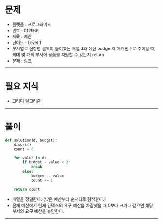 # 문제
- 플랫폼 : 프로그래머스
- 번호 : 012969
- 제목 : 예산
- 난이도 : Level 1
- 부서별로 신청한 금액이 들어있는 배열 d와 예산 budget이 매개변수로 주어질 때, 최대 몇 개의 부서에 물품을 지원할 수 있는지 return
- 문제 : <a href="https://school.programmers.co.kr/learn/courses/30/lessons/12969" target="_blank">링크</a>

---

# 필요 지식
- 그리디 알고리즘

---

# 풀이
```python
def solution(d, budget):
    d.sort()
    count = 0

    for value in d:
        if budget - value < 0:
            break
        else:
            budget -= value
            count += 1

    return count
```
- 배열을 정렬한다. (낮은 예산부터 순서대로 탐색한다.)
- 전체 예산에서 현재 인덱스의 요구 예산을 차감했을 때 0보다 크거나 같으면 해당 부서의 요구 예산을 승인한다.

---
